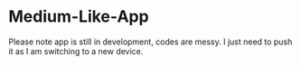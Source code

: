 # Medium-Like-App
Please note app is still in development, codes are messy. I just need to push it as I am switching to a new device.
